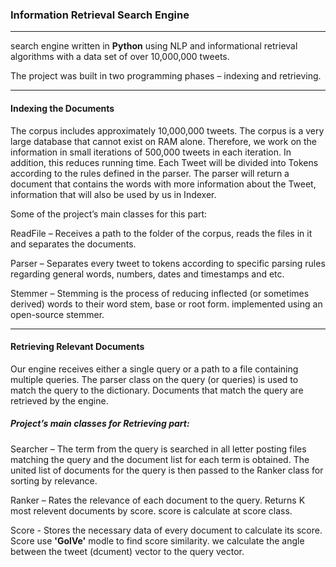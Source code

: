 <h3>Information Retrieval Search Engine</h3>

-------

search engine written in **Python** using NLP and informational retrieval algorithms with a data set of over 10,000,000 tweets.

The project was built in two programming phases – indexing and retrieving.

-------

<h4>Indexing the Documents</h4>

The corpus includes approximately 10,000,000 tweets. The corpus is a very large database that cannot exist on RAM alone. Therefore, we work on the information in small iterations of 500,000 tweets in each iteration. In addition, this reduces running time.
Each Tweet will be divided into Tokens according to the rules defined in the parser. The parser will return a document that contains the words with more information about the Tweet, information that will also be used by us in Indexer.


Some of the project’s main classes for this part:

ReadFile – Receives a path to the folder of the corpus, reads the files in it and separates the documents.

Parser – Separates every tweet to tokens according to specific parsing rules regarding general words, numbers, dates and timestamps and etc.

Stemmer – Stemming is the process of reducing inflected (or sometimes derived) words to their word stem, base or root form. implemented using an open-source stemmer.

-------

<h4>Retrieving Relevant Documents </h4>

Our engine receives either a single query or a path to a file containing multiple queries. The parser class on the query (or queries) is used to match the query to the dictionary.
Documents that match the query are retrieved by the engine.

<h5>Project’s main classes for Retrieving part:</h5>

Searcher – The term from the query is searched in all letter posting files matching the query and the document list for each term is obtained. The united list of documents for the query is then passed to the Ranker class for sorting by relevance.

Ranker – Rates the relevance of each document to the query. Returns K most relevent documents by score. score is calculate at score class. 

Score - Stores the necessary data of every document to calculate its score. Score use **'GolVe'** modle to find score similarity. we calculate the angle between the tweet (dcument) vector to the query vector.
